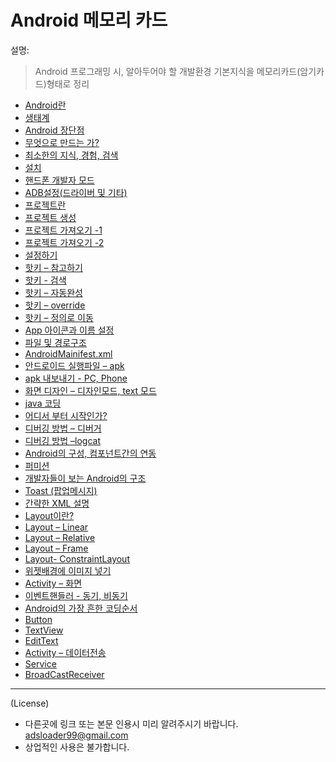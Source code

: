 # Android 메모리 카드
설명:
> Android 프로그래밍 시, 알아두어야 할 개발환경 기본지식을 메모리카드(암기카드)형태로 정리

- [Android란](/doc/1.md)
- [생태계](/doc/2.md)
- [Android 장단점](/doc/3.md)
- [무엇으로 만드는 가?](/doc/4.md)
- [최소한의 지식, 경험, 검색](/doc/5.md)
- [설치](/doc/6.md)
- [핸드폰 개발자 모드](/doc/7.md)
- [ADB설정(드라이버 및 기타)](/doc/8.md)
- [프로젝트란](/doc/9.md)
- [프로젝트 생성](/doc/10.md)
- [프로젝트 가져오기 -1 ](/doc/11.md)
- [프로젝트 가져오기 -2 ](/doc/12.md)
- [설정하기](/doc/13.md)
- [핫키 – 참고하기](/doc/14.md)
- [핫키 - 검색](/doc/15.md)
- [핫키 – 자동완성](/doc/16.md)
- [핫키 – override](/doc/17.md)
- [핫키 – 정의로 이동](/doc/18.md)
- [App 아이콘과 이름 설정](/doc/19.md)
- [파일 및 경로구조](/doc/20.md)
- [AndroidMainifest.xml](/doc/21.md)
- [안드로이드 실행파일 – apk](/doc/22.md)
- [apk 내보내기 - PC, Phone](/doc/23.md)
- [화면 디자인 – 디자인모드, text 모드](/doc/24.md)
- [java 코딩](/doc/25.md)
- [어디서 부터 시작인가?](/doc/26.md)
- [디버깅 방법 – 디버거](/doc/27.md)
- [디버깅 방법 –logcat](/doc/28.md)
- [Android의 구성, 컴포넌트간의 연동](/doc/29.md)
- [퍼미션](/doc/30.md)
- [개발자들이 보는  Android의 구조](/doc/31.md)
- [Toast (팝업메시지)](/doc/32.md)
- [간략한 XML 설명](/doc/33.md)
- [Layout이란?](/doc/34.md)
- [Layout – Linear](/doc/35.md)
- [Layout – Relative](/doc/36.md)
- [Layout – Frame](/doc/37.md)
- [Layout- ConstraintLayout](/doc/48.md)
- [위젯배경에 이미지 넣기](/doc/42.md)
- [Activity – 화면](/doc/38.md)
- [이벤트핸들러 - 동기, 비동기](/doc/39.md)
- [Android의 가장 흔한 코딩순서](/doc/41.md)
- [Button](/doc/40.md)
- [TextView](/doc/43.md)
- [EditText](/doc/44.md)
- [Activity – 데이터전송](/doc/45.md)
- [Service](/doc/46.md)
- [BroadCastReceiver](/doc/47.md)

----
(License)
- 다른곳에 링크 또는 본문 인용시 미리 알려주시기 바랍니다. adsloader99@gmail.com
- 상업적인 사용은 불가합니다.
